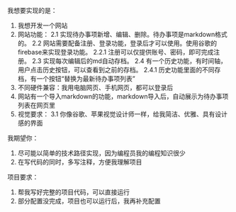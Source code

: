 我想要实现的是：
1. 我想开发一个网站
2. 网站功能：
2.1 实现待办事项新增、编辑、删除。待办事项是markdown格式的。
2.2 网站需要配备注册、登录功能，登录后才可以使用。使用谷歌的firebase来实现登录功能。
2.2.1 注册可以仅提供账号、密码，即可完成注册。
2.3 实现每次编辑后的md自动存档。
2.4 有一个历史功能，有时间轴，用户点击历史按钮，可以查看到之前的存档。
2.4.1 历史功能里面的不同存档，有一个按钮“替换为最新待办事项列表”
3. 不同硬件兼容：我用电脑网页、手机网页，都可以登录后
4. 网站有一个导入markdown的功能，markdown导入后，自动展示为待办事项列表在网页里
3. 视觉要求：
3.1 你像谷歌、苹果视觉设计师一样，给我简洁、优雅、具有设计感的界面


我期望你：
1. 尽可能以简单的技术路径实现，因为编程员我的编程知识很少
2. 在写代码的同时，多写注释，方便我理解项目


项目要求：
1. 帮我写好完整的项目代码，可以直接运行
2. 部分配置没完成，项目也可以运行后，我再补充配置
